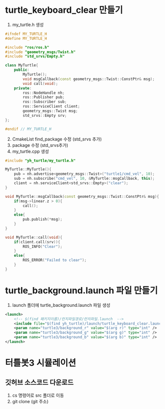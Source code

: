# turtle_keyboard_clear 만들기
1. my_turtle.h 생성
```cpp
#ifndef MY_TURTLE_H
#define MY_TURTLE_H

#include "ros/ros.h"
#include "geometry_msgs/Twist.h"
#include "std_srvs/Empty.h"

class MyTurtle{
    public:
        MyTurtle();
        void msgCallback(const geometry_msgs::Twist::ConstPtr& msg);
        void call(void);
    private:
        ros::NodeHandle nh;
        ros::Publisher pub;
        ros::Subscriber sub;
        ros::ServiceClient client;
        geometry_msgs::Twist msg;
        std_srvs::Empty srv;
};

#endif // MY_TURTLE_H
```
2. CmakeList find_package 수정 (std_srvs 추가)
3. package 수정 (<depend>std_srvs</depend>추가)
4. my_turtle.cpp 생성
```cpp
#include "yh_turtle/my_turtle.h"

MyTurtle::MyTurtle(){
    pub = nh.advertise<geometry_msgs::Twist>("turtle1/cmd_vel", 10); 
    sub = nh.subscribe("cmd_vel", 10, &MyTurtle::msgCallback, this);
    client = nh.serviceClient<std_srvs::Empty>("clear");
}

void MyTurtle::msgCallback(const geometry_msgs::Twist::ConstPtr& msg){
    if(msg->linear.z > 0){
        call();
    }
    else{
        pub.publish(*msg);
    }
}

void MyTurtle::call(void){
    if(client.call(srv)){
        ROS_INFO("Clear");
    }
    else{
        ROS_ERROR("Failed to clear");
    }
}
```
# turtle_background.launch 파일 만들기
1. launch 폴더에 turtle_background.launch 파일 생성
```xml
<launch>
    <!-- $(find 패키지이름)/런치파일경로/런치파일.launch  -->
    <include file="$(find yh_turtle)/launch/turtle_keyboard_clear.launch" />
    <param name="turtle3/background_r" value="$(arg r)" type="int" />    
    <param name="turtle3/background_g" value="$(arg g)" type="int" />    
    <param name="turtle3/background_b" value="$(arg b)" type="int" />    
</launch>
```
# 터틀봇3 시뮬레이션
## 깃허브 소스코드 다운로드
1. cs 명령어로 src 폴더로 이동
2. git clone (git 주소)

